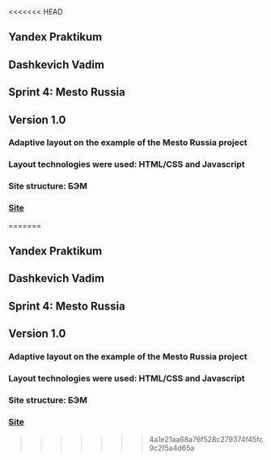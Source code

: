 <<<<<<< HEAD
## Yandex Praktikum
## Dashkevich Vadim
## Sprint 4: Mesto Russia
## Version 1.0
### Adaptive layout on the example of the Mesto Russia project
### Layout technologies were used: HTML/CSS and Javascript
### Site structure: БЭМ
### [Site](https://kd5356557.github.io/mesto/index.html)
=======
## Yandex Praktikum
## Dashkevich Vadim
## Sprint 4: Mesto Russia
## Version 1.0
### Adaptive layout on the example of the Mesto Russia project
### Layout technologies were used: HTML/CSS and Javascript
### Site structure: БЭМ
### [Site](https://kd5356557.github.io/mesto/index.html)
>>>>>>> 4a1e21aa68a76f528c279374f45fc9c2f5a4d65a
